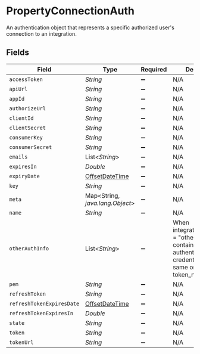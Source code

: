 # PropertyConnectionAuth

An authentication object that represents a specific authorized user's connection to an integration.


## Fields

| Field                                                                                                                     | Type                                                                                                                      | Required                                                                                                                  | Description                                                                                                               |
| ------------------------------------------------------------------------------------------------------------------------- | ------------------------------------------------------------------------------------------------------------------------- | ------------------------------------------------------------------------------------------------------------------------- | ------------------------------------------------------------------------------------------------------------------------- |
| `accessToken`                                                                                                             | *String*                                                                                                                  | :heavy_minus_sign:                                                                                                        | N/A                                                                                                                       |
| `apiUrl`                                                                                                                  | *String*                                                                                                                  | :heavy_minus_sign:                                                                                                        | N/A                                                                                                                       |
| `appId`                                                                                                                   | *String*                                                                                                                  | :heavy_minus_sign:                                                                                                        | N/A                                                                                                                       |
| `authorizeUrl`                                                                                                            | *String*                                                                                                                  | :heavy_minus_sign:                                                                                                        | N/A                                                                                                                       |
| `clientId`                                                                                                                | *String*                                                                                                                  | :heavy_minus_sign:                                                                                                        | N/A                                                                                                                       |
| `clientSecret`                                                                                                            | *String*                                                                                                                  | :heavy_minus_sign:                                                                                                        | N/A                                                                                                                       |
| `consumerKey`                                                                                                             | *String*                                                                                                                  | :heavy_minus_sign:                                                                                                        | N/A                                                                                                                       |
| `consumerSecret`                                                                                                          | *String*                                                                                                                  | :heavy_minus_sign:                                                                                                        | N/A                                                                                                                       |
| `emails`                                                                                                                  | List<*String*>                                                                                                            | :heavy_minus_sign:                                                                                                        | N/A                                                                                                                       |
| `expiresIn`                                                                                                               | *Double*                                                                                                                  | :heavy_minus_sign:                                                                                                        | N/A                                                                                                                       |
| `expiryDate`                                                                                                              | [OffsetDateTime](https://docs.oracle.com/javase/8/docs/api/java/time/OffsetDateTime.html)                                 | :heavy_minus_sign:                                                                                                        | N/A                                                                                                                       |
| `key`                                                                                                                     | *String*                                                                                                                  | :heavy_minus_sign:                                                                                                        | N/A                                                                                                                       |
| `meta`                                                                                                                    | Map<String, *java.lang.Object*>                                                                                           | :heavy_minus_sign:                                                                                                        | N/A                                                                                                                       |
| `name`                                                                                                                    | *String*                                                                                                                  | :heavy_minus_sign:                                                                                                        | N/A                                                                                                                       |
| `otherAuthInfo`                                                                                                           | List<*String*>                                                                                                            | :heavy_minus_sign:                                                                                                        | When integration.auth_type = "other", this field contains the authentication credentials in the same order as token_names |
| `pem`                                                                                                                     | *String*                                                                                                                  | :heavy_minus_sign:                                                                                                        | N/A                                                                                                                       |
| `refreshToken`                                                                                                            | *String*                                                                                                                  | :heavy_minus_sign:                                                                                                        | N/A                                                                                                                       |
| `refreshTokenExpiresDate`                                                                                                 | [OffsetDateTime](https://docs.oracle.com/javase/8/docs/api/java/time/OffsetDateTime.html)                                 | :heavy_minus_sign:                                                                                                        | N/A                                                                                                                       |
| `refreshTokenExpiresIn`                                                                                                   | *Double*                                                                                                                  | :heavy_minus_sign:                                                                                                        | N/A                                                                                                                       |
| `state`                                                                                                                   | *String*                                                                                                                  | :heavy_minus_sign:                                                                                                        | N/A                                                                                                                       |
| `token`                                                                                                                   | *String*                                                                                                                  | :heavy_minus_sign:                                                                                                        | N/A                                                                                                                       |
| `tokenUrl`                                                                                                                | *String*                                                                                                                  | :heavy_minus_sign:                                                                                                        | N/A                                                                                                                       |